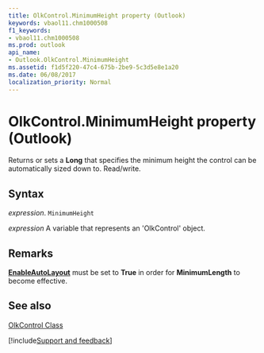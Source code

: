 ```yaml
---
title: OlkControl.MinimumHeight property (Outlook)
keywords: vbaol11.chm1000508
f1_keywords:
- vbaol11.chm1000508
ms.prod: outlook
api_name:
- Outlook.OlkControl.MinimumHeight
ms.assetid: f1d5f220-47c4-675b-2be9-5c3d5e8e1a20
ms.date: 06/08/2017
localization_priority: Normal
---
```



# OlkControl.MinimumHeight property (Outlook)

Returns or sets a  **Long** that specifies the minimum height the control can be automatically sized down to. Read/write.


## Syntax

_expression_. `MinimumHeight`

_expression_ A variable that represents an 'OlkControl' object.


## Remarks

 **[EnableAutoLayout](Outlook.OlkControl.EnableAutoLayout.md)** must be set to **True** in order for **MinimumLength** to become effective.


## See also


[OlkControl Class](Outlook.olkcontrol.md)

[!include[Support and feedback](~/includes/feedback-boilerplate.md)]